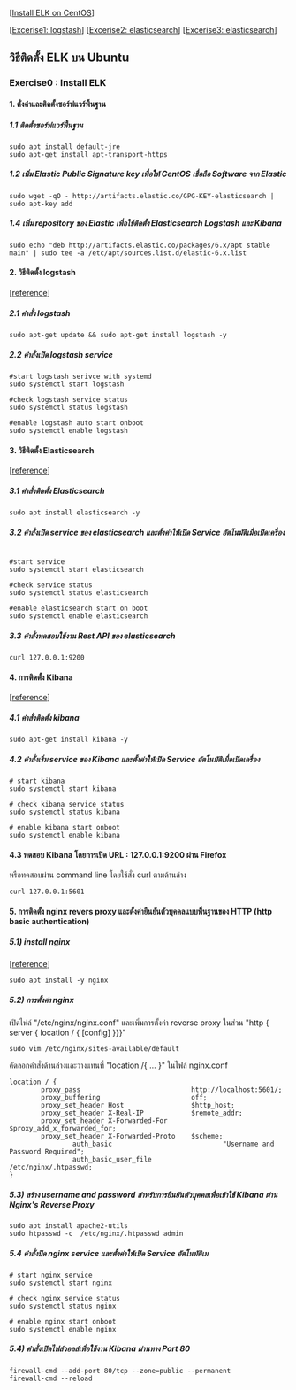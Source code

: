 [[Install ELK on CentOS](README.md)]

[[Excerise1: logstash](exercise-1)]
[[Excerise2: elasticsearch](exercise-2)]
[[Excerise3: elasticsearch](exercise-3)]

## วิธีติดตั้ง ELK บน Ubuntu

### Exercise0 : Install ELK 

#### 1. ตั่งค่าและติดตั้งซอร์ฟแวร์พิ้นฐาน


##### 1.1 ติดตั้งซอร์ฟแวร์พื้นฐาน

```
sudo apt install default-jre
sudo apt-get install apt-transport-https
```

##### 1.2 เพิ่ม Elastic Public Signature key เพื่อให้ CentOS เชื่อถือ Software จาก Elastic

```
sudo wget -qO - http://artifacts.elastic.co/GPG-KEY-elasticsearch | sudo apt-key add 
```

##### 1.4 เพิ่ม repository ของ Elastic เพื่อใช้ติดตั้ง Elasticsearch Logstash และ Kibana
```
sudo echo "deb http://artifacts.elastic.co/packages/6.x/apt stable main" | sudo tee -a /etc/apt/sources.list.d/elastic-6.x.list
```


#### 2. วิธีติดตั้ง logstash
[[reference](https://www.elastic.co/guide/en/logstash/current/installing-logstash.html)]

##### 2.1 คำสั่ง logstash
```
sudo apt-get update && sudo apt-get install logstash -y
```

##### 2.2 คำสั่งเปิด logstash service
```
#start logstash serivce with systemd 
sudo systemctl start logstash

#check logstash service status
sudo systemctl status logstash

#enable logstash auto start onboot
sudo systemctl enable logstash 
```


#### 3. วิธีติดตั้ง Elasticsearch
[[reference](https://www.elastic.co/guide/en/elasticsearch/reference/current/deb.html)]


##### 3.1 คำสั่งติดตั้ง Elasticsearch
```
sudo apt install elasticsearch -y 
```

##### 3.2 คำสั่งเปิด service  ของ elasticsearch และตั้งค่าให้เปิด Service อัตโนมัติเมื่อเปิดเครื่อง
```

#start service
sudo systemctl start elasticsearch 

#check service status
sudo systemctl status elasticsearch

#enable elasticsearch start on boot
sudo systemctl enable elasticsearch
```

##### 3.3 คำสั่งทดสอบใช้งาน Rest API ของ elasticsearch
```
curl 127.0.0.1:9200
```

#### 4. การติดตั้ง Kibana
[[reference](https://www.elastic.co/guide/en/kibana/current/rpm.html)]


##### 4.1 คำสั่งติดตั้ง kibana

```
sudo apt-get install kibana -y
```

##### 4.2 คำสั่งเริ่ม service ของ Kibana และตั้งค่าให้เปิด Service อัตโนมัติเมื่อเปิดเครื่อง
```
# start kibana
sudo systemctl start kibana

# check kibana service status
sudo systemctl status kibana

# enable kibana start onboot
sudo systemctl enable kibana 
```

#### 4.3 ทดสอบ Kibana โดยการเปิด URL : 127.0.0.1:9200 ผ่าน Firefox 
หรือทดสอบผ่าน command line โดยใช้สั่ง curl ตามด้านล่าง
```
curl 127.0.0.1:5601
```

#### 5. การติดตั้ง nginx revers proxy และตั้งค่ายืนยันตัวบุคคลแบบพื่้นฐานของ HTTP (http basic authentication)

##### 5.1) install nginx
[[reference](https://community.openhab.org/t/using-nginx-reverse-proxy-authentication-and-https/14542)]

```
sudo apt install -y nginx
```

##### 5.2) การตั้งค่า nginx

เปิดไฟล์ "/etc/nginx/nginx.conf" และเพิ่มการตั้งค่า reverse proxy ในส่วน "http { server { location / { [config] }}}"
```
sudo vim /etc/nginx/sites-available/default
```

คัดลอกคำสั่งด้านล่างและวางแทนที่ "location /{ ... }" ในไฟล์ nginx.conf
```
location / {
		proxy_pass                            http://localhost:5601/;
		proxy_buffering                       off;
		proxy_set_header Host                 $http_host;
		proxy_set_header X-Real-IP            $remote_addr;
		proxy_set_header X-Forwarded-For      $proxy_add_x_forwarded_for;
		proxy_set_header X-Forwarded-Proto    $scheme;
                auth_basic                            "Username and Password Required";
                auth_basic_user_file                  /etc/nginx/.htpasswd;
}
```

##### 5.3) สร้าง username and password สำหรับการยืนยันตัวบุคคลเพื่อเข้าใช้ Kibana ผ่าน Nginx's Reverse Proxy

```
sudo apt install apache2-utils
sudo htpasswd -c  /etc/nginx/.htpasswd admin
```

##### 5.4 คำสั่งปิด nginx service และตั้งค่าให้เปิด Service อัตโนมัติเม
```
# start nginx service
sudo systemctl start nginx

# check nginx service status
sudo systemctl status nginx

# enable nginx start onboot
sudo systemctl enable nginx
```

##### 5.4) คำสั่งเปิดไฟล์วอลล์เพิ่อใช้งาน Kibana ผ่านทาง Port 80
```
firewall-cmd --add-port 80/tcp --zone=public --permanent
firewall-cmd --reload
```


